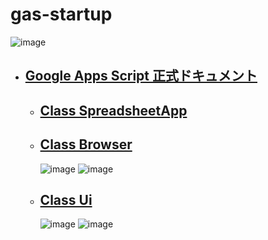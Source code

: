 # gas-startup

![image](https://user-images.githubusercontent.com/1501327/189235965-e95dfdb9-af66-4f19-ba33-103e6d59a402.png)

- ## [Google Apps Script 正式ドキュメント](https://developers.google.com/apps-script/reference)
  - ## [Class SpreadsheetApp](https://developers.google.com/apps-script/reference/spreadsheet/spreadsheet-app)
  - ## [Class Browser](https://developers.google.com/apps-script/reference/base/browser)
    ![image](https://user-images.githubusercontent.com/1501327/189238965-97d4910e-2062-4f6a-a0df-085373357250.png)
    ![image](https://user-images.githubusercontent.com/1501327/189239031-57731d88-744e-4d36-9d40-f2e675e335ad.png)
  - ## [Class Ui](https://developers.google.com/apps-script/reference/base/ui)
    ![image](https://user-images.githubusercontent.com/1501327/189239087-5c5ac73e-7408-4e7d-89a6-05f4f34c8e33.png)
    ![image](https://user-images.githubusercontent.com/1501327/189239151-3a73769d-96a3-484b-99a4-ab5a527ee4db.png)
    

